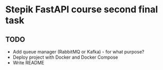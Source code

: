 # Stepik FastAPI course second final task

## TODO
- Add queue manager (RabbitMQ or Kafka) - for what purpose?
- Deploy project with Docker and Docker Compose
- Write README